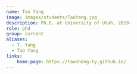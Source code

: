```yaml
---
name: Tao Yang
image: images/students/TaoYang.jpg
description: Ph.D. at University of Utah, 2019-
role: phd
group: current
aliases:
  - T. Yang
  - Tao Yang
links:
    home-page: https://taosheng-ty.github.io/
---
```

